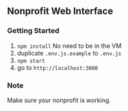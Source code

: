 ## Nonprofit Web Interface

### Getting Started
1. `npm install` No need to be in the VM
2. duplicate `.env.js.example` to `.env.js`
3. `npm start`
4. go to `http://localhost:3000`

### Note
Make sure your nonprofit is working.